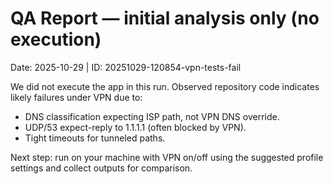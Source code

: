 # QA Report — initial analysis only (no execution)

Date: 2025-10-29 | ID: 20251029-120854-vpn-tests-fail

We did not execute the app in this run. Observed repository code indicates likely failures under VPN due to:
- DNS classification expecting ISP path, not VPN DNS override.
- UDP/53 expect-reply to 1.1.1.1 (often blocked by VPN).
- Tight timeouts for tunneled paths.

Next step: run on your machine with VPN on/off using the suggested profile settings and collect outputs for comparison.
